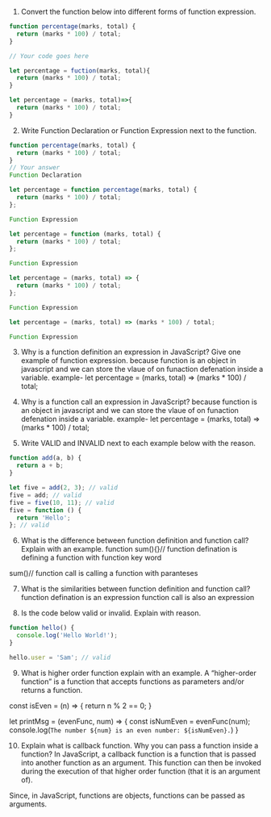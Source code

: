 1. Convert the function below into different forms of function expression.

```js
function percentage(marks, total) {
  return (marks * 100) / total;
}

// Your code goes here

let percentage = fuction(marks, total){
  return (marks * 100) / total;
}

let percentage = (marks, total)=>{
  return (marks * 100) / total;
}

```

2. Write Function Declaration or Function Expression next to the function.

```js
function percentage(marks, total) {
  return (marks * 100) / total;
}
// Your answer 
Function Declaration 
```

```js
let percentage = function percentage(marks, total) {
  return (marks * 100) / total;
};

Function Expression
```

```js
let percentage = function (marks, total) {
  return (marks * 100) / total;
};

Function Expression
```

```js
let percentage = (marks, total) => {
  return (marks * 100) / total;
};

Function Expression
```

```js
let percentage = (marks, total) => (marks * 100) / total;

Function Expression
```

3. Why is a function definition an expression in JavaScript? Give one example of function expression.
because function is an object in javascript and we can store the vlaue of on funaction defenation inside a variable.
example- let percentage = (marks, total) => (marks * 100) / total;

4. Why is a function call an expression in JavaScript?
because function is an object in javascript and we can store the vlaue of on funaction defenation inside a variable.
example- let percentage = (marks, total) => (marks * 100) / total;


5. Write VALID and INVALID next to each example below with the reason.

```js
function add(a, b) {
  return a + b;
}

let five = add(2, 3); // valid
five = add; // valid
five = five(10, 11); // valid
five = function () {
  return 'Hello';
}; // valid
```

6. What is the difference between function definition and function call? Explain with an example.
function sum(){}// function defination is defining a function with function key word

sum()// function call is calling a function with paranteses



7. What is the similarities between function definition and function call? 
function defination is an expression
function call is also an expression


8. Is the code below valid or invalid. Explain with reason.

```js
function hello() {
  console.log('Hello World!');
}

hello.user = 'Sam'; // valid 
```

9. What is higher order function explain with an example.
A “higher-order function” is a function that accepts functions as parameters and/or returns a function.

const isEven = (n) => {
  return n % 2 == 0;
}
 
let printMsg = (evenFunc, num) => {
  const isNumEven = evenFunc(num);
  console.log(`The number ${num} is an even number: ${isNumEven}.`)
}


10. Explain what is callback function. Why you can pass a function inside a function?
In JavaScript, a callback function is a function that is passed into another function as an argument. This function can then be invoked during the execution of that higher order function (that it is an argument of).

Since, in JavaScript, functions are objects, functions can be passed as arguments.


